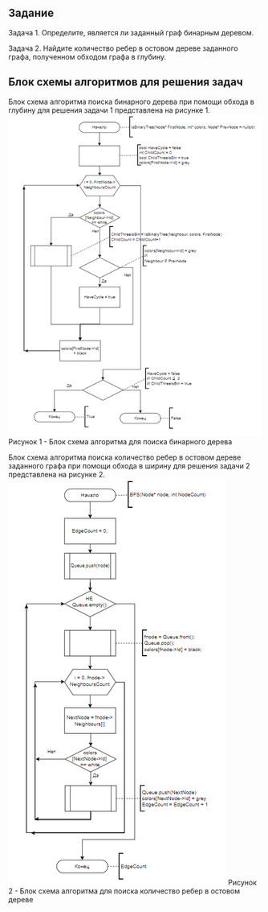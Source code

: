 ## Задание

Задача 1. Определите, является ли заданный граф бинарным деревом.

Задача 2. Найдите количество ребер в остовом дереве заданного графа, полученном обходом графа в глубину. 
	
## Блок схемы алгоритмов для решения задач

Блок схема алгоритма поиска бинарного дерева при помощи обхода в глубину для решения задачи 1 представлена на рисунке 1.
 ![image](https://github.com/timi09/assets/blob/main/Algoritms/task10/1.png)
Рисунок 1 - Блок схема алгоритма для поиска бинарного дерева

Блок схема алгоритма поиска количество ребер в остовом дереве заданного графа при помощи обхода в ширину для решения задачи 2 представлена на рисунке 2.
 ![image](https://github.com/timi09/assets/blob/main/Algoritms/task10/2.png)
Рисунок 2 - Блок схема алгоритма для поиска количество ребер в остовом дереве

